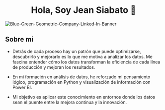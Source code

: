 <div align="center">
<h1 align="center">Hola, Soy Jean Siabato 👋</h1>
</div>
<img src="https://i.ibb.co/XrQgS4tL/Blue-Green-Geometric-Company-Linked-In-Banner.png" alt="Blue-Green-Geometric-Company-Linked-In-Banner" border="0">
</div>

## Sobre mi

-  Detrás de cada proceso hay un patrón que puede optimizarse, descubrirlo y mejorarlo es lo que me motiva a analizar los datos. Me fascina entender cómo los datos transforman la eficiencia de cada línea de producción y mejoran los resultados.

- En mi formación en análisis de datos, he reforzado mi pensamiento lógico, programación en Python y visualización de información con Power BI. 

- Mi objetivo es aplicar este conocimiento en entornos donde los datos sean el puente entre la mejora continua y la innovación.

<br>
<!--
**DarthQuinn/darthQuinn** is a ✨ _special_ ✨ repository because its `README.md` (this file) appears on your GitHub profile.

Here are some ideas to get you started:

- 🔭 I’m currently working on ...
- 🌱 I’m currently learning ...
- 👯 I’m looking to collaborate on ...
- 🤔 I’m looking for help with ...
- 💬 Ask me about ...
- 📫 How to reach me: ...
- 😄 Pronouns: ...
- ⚡ Fun fact: ...
-->
